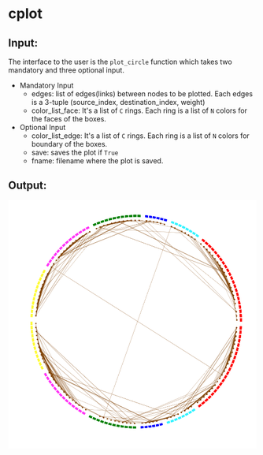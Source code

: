 # cplot

## Input:
The interface to the user is the `plot_circle` function which takes two mandatory and three optional input.
* Mandatory Input
  * edges: list of edges(links) between nodes to be plotted. Each edges is a 3-tuple (source_index, destination_index, weight)
  * color_list_face: It's a list of `C` rings. Each ring is a list of `N` colors for the faces of the boxes.
* Optional Input
  * color_list_edge: It's a list of `C` rings. Each ring is a list of `N` colors for boundary of the boxes.
  * save: saves the plot if `True`
  * fname: filename where the plot is saved.

## Output:
![Result](demo_cplot.png)
